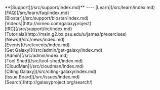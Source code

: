 <div class='linkbox'>
**[Support](/src/support/index.md)**
----
[Learn](/src/learn/index.md)<br />
[FAQ](/src/learn/faq/index.md)<br />
[Biostar](/src/support/biostar/index.md)<br />
[Videos](http://vimeo.com/galaxyproject)<br />
[IRC](/src/support/irc/index.md)<br />
[Tutorials](http://main.g2.bx.psu.edu/u/james/p/exercises)<br />
[News](/src/news/index.md)<br />
[Events](/src/events/index.md)<br />
[Get Galaxy!](/src/admin/get-galaxy/index.md)<br />
[Admin](/src/admin/index.md)<br />
[Tool Shed](/src/tool-shed/index.md)<br />
[CloudMan](/src/cloudman/index.md)<br />
[Citing Galaxy](/src/citing-galaxy/index.md)<br />
[Issue Board](/src/issues/index.md)<br />
[Search](http://galaxyproject.org/search/)
</div>
